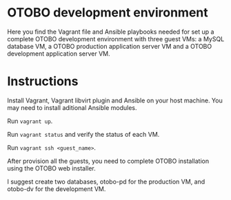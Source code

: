 OTOBO development environment
=============================

Here you find the Vagrant file and Ansible playbooks needed for set up a complete OTOBO development environment with three guest VMs: a MySQL database VM, a OTOBO production application server VM and a OTOBO development application server VM.

Instructions
============

Install Vagrant, Vagrant libvirt plugin and Ansible on your host machine. You may need to install aditional Ansible modules.

Run `vagrant up`.

Run `vagrant status` and verify the status of each VM.

Run `vagrant ssh <guest_name>`.

After provision all the guests, you need to complete OTOBO installation using the OTOBO web installer.

I suggest create two databases, otobo-pd for the production VM, and otobo-dv for the development VM.


